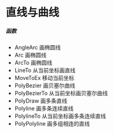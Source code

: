 # 直线与曲线

##### 函数
- AngleArc 画椭圆线
- Arc 画椭圆线
- ArcTo 画椭圆线
- LineTo 从当前坐标画直线
- MoveToEx 移动当前坐标
- PolyBezier 画贝塞尔曲线
- PolyBezierTo 从当前坐标画贝塞尔曲线
- PolyDraw 画多条直线
- Polyline 画多条连续直线
- PolylineTo 从当前坐标画多条连续直线
- PolyPolyline 画多组相连的直线